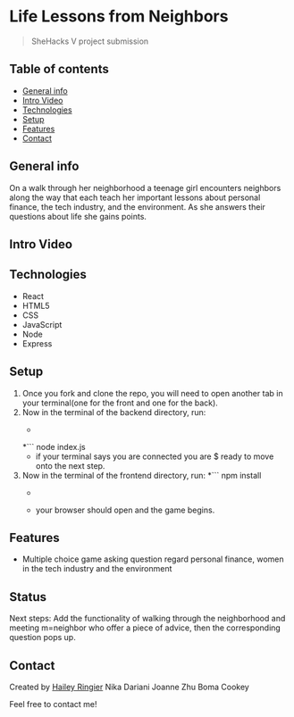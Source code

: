 # Life Lessons from Neighbors
> SheHacks V project submission

## Table of contents
* [General info](#general-info)
* [Intro Video](#intro-video)
* [Technologies](#technologies)
* [Setup](#setup)
* [Features](#features)
* [Contact](#contact)

## General info
On a walk through her neighborhood a teenage girl encounters neighbors along the way that each teach her important lessons about personal finance, the tech industry, and the environment. As she answers their questions about life she gains points.  


## Intro Video


## Technologies
* React
* HTML5
* CSS
* JavaScript
* Node
* Express

## Setup
1. Once you fork and clone the repo, you will need to open another tab in your terminal(one for the front and one for the back).
1. Now in the terminal of the backend directory, run:
    * ```npm install
    *``` node index.js
    * if your terminal says you are connected you are $ ready to move onto the next step.
1. Now in the terminal of the frontend directory, run:
    *``` npm install
    * ```npm start
    * your browser should open and the game begins. 


## Features
* Multiple choice game asking question regard personal finance, women in the tech industry and the environment

## Status
Next steps: Add the functionality of walking through the neighborhood and meeting m=neighbor who offer a piece of advice, then the corresponding question pops up. 


## Contact
Created by [Hailey Ringier](https://www.linkedin.com/in/hailey-ringier/) 
Nika Dariani
Joanne Zhu
Boma Cookey

Feel free to contact me! 


